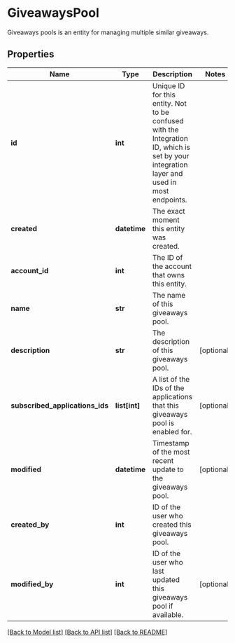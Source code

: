# GiveawaysPool

Giveaways pools is an entity for managing multiple similar giveaways.
## Properties
Name | Type | Description | Notes
------------ | ------------- | ------------- | -------------
**id** | **int** | Unique ID for this entity. Not to be confused with the Integration ID, which is set by your integration layer and used in most endpoints. | 
**created** | **datetime** | The exact moment this entity was created. | 
**account_id** | **int** | The ID of the account that owns this entity. | 
**name** | **str** | The name of this giveaways pool. | 
**description** | **str** | The description of this giveaways pool. | [optional] 
**subscribed_applications_ids** | **list[int]** | A list of the IDs of the applications that this giveaways pool is enabled for. | [optional] 
**modified** | **datetime** | Timestamp of the most recent update to the giveaways pool. | [optional] 
**created_by** | **int** | ID of the user who created this giveaways pool. | 
**modified_by** | **int** | ID of the user who last updated this giveaways pool if available. | [optional] 

[[Back to Model list]](../README.md#documentation-for-models) [[Back to API list]](../README.md#documentation-for-api-endpoints) [[Back to README]](../README.md)


